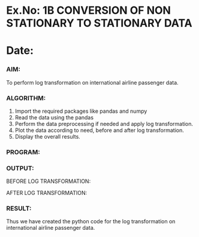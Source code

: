 # Ex.No: 1B                     CONVERSION OF NON STATIONARY TO STATIONARY DATA
# Date: 

### AIM:
To perform log transformation on international airline passenger data.
### ALGORITHM:
1. Import the required packages like pandas and numpy
2. Read the data using the pandas
3. Perform the data preprocessing if needed and apply log transformation.
4. Plot the data according to need, before and after log transformation.
5. Display the overall results.
### PROGRAM:


### OUTPUT:


BEFORE LOG TRANSFORMATION:

AFTER LOG TRANSFORMATION:



### RESULT:
Thus we have created the python code for the log transformation on international airline passenger
data.
